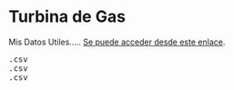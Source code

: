 <h1>Turbina de Gas</h1>
<p>Mis Datos Utiles..... 
<a href="https://facundo598.github.io/TurboGas/" rel="nofollow" target="_blank">Se puede acceder desde este enlace</a>.</p>

<pre>.csv
.csv
.csv</pre>
